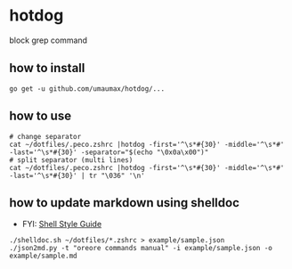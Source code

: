 # hotdog

block grep command

## how to install
```
go get -u github.com/umaumax/hotdog/...
```

## how to use
```
# change separator
cat ~/dotfiles/.peco.zshrc |hotdog -first='^\s*#{30}' -middle='^\s*#' -last='^\s*#{30}' -separator="$(echo "\0x0a\x00")"
# split separator (multi lines)
cat ~/dotfiles/.peco.zshrc |hotdog -first='^\s*#{30}' -middle='^\s*#' -last='^\s*#{30}' | tr "\036" '\n'
```

## how to update markdown using shelldoc
* FYI: [Shell Style Guide]( https://google.github.io/styleguide/shell.xml?showone=Function_Comments#Function_Comments )
```
./shelldoc.sh ~/dotfiles/*.zshrc > example/sample.json
./json2md.py -t "oreore commands manual" -i example/sample.json -o example/sample.md
```
